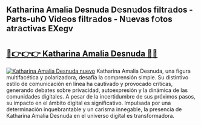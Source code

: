 ## Katharina Amalia Desnuda D𝚎sn𝚞dos filtr𝚊dos - Parts-uhO Vid𝚎os filtr𝚊dos - N𝚞evas f𝚘tos atr𝚊ctivas EXegv

# <h2><a href="http://mb1r0x.tromn.icu/?c=Katharina+Amalia+Desnuda">🔗👉👉👉 Katharina Amalia Desnuda 🔗🔗</a></h2>

[![Katharina Amalia Desnuda nuevo](https://i.imgur.com/pEAQMta.gif)](http://mb1r0x.tromn.icu/?c=Katharina+Amalia+Desnuda)
Katharina Amalia Desnuda, una figura multifacética y polarizadora, desafía la comprensión simple. Su distintivo estilo de comunicación en línea ha cautivado y provocado críticas, generando debates sobre privacidad, autoexpresión y la dinámica de las comunidades digitales. A pesar de la incertidumbre de sus próximos pasos, su impacto en el ámbito digital es significativo. Impulsada por una determinación inquebrantable y un carisma innegable, la presencia de Katharina Amalia Desnuda en el universo digital es transformadora.
